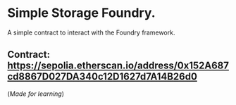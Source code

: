 # Simple Storage Foundry.

A simple contract to interact with the Foundry framework. 

## Contract: https://sepolia.etherscan.io/address/0x152A687cd8867D027DA340c12D1627d7A14B26d0

(*Made for learning*)